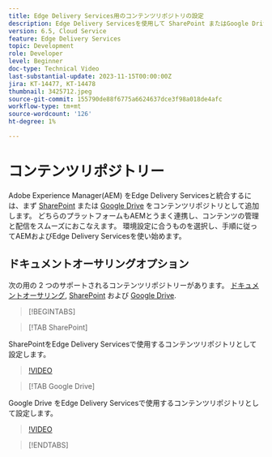 ```yaml
---
title: Edge Delivery Services用のコンテンツリポジトリの設定
description: Edge Delivery Servicesを使用して SharePoint またはGoogle Drive を設定する
version: 6.5, Cloud Service
feature: Edge Delivery Services
topic: Development
role: Developer
level: Beginner
doc-type: Technical Video
last-substantial-update: 2023-11-15T00:00:00Z
jira: KT-14477, KT-14478
thumbnail: 3425712.jpeg
source-git-commit: 155790de88f6775a6624637dce3f98a018de4afc
workflow-type: tm+mt
source-wordcount: '126'
ht-degree: 1%

---
```



# コンテンツリポジトリー

Adobe Experience Manager(AEM) をEdge Delivery Servicesと統合するには、まず [SharePoint](#sharepoint) または [Google Drive](#google-drive) をコンテンツリポジトリとして追加します。 どちらのプラットフォームもAEMとうまく連携し、コンテンツの管理と配信をスムーズにおこなえます。 環境設定に合うものを選択し、手順に従ってAEMおよびEdge Delivery Servicesを使い始めます。

## ドキュメントオーサリングオプション

次の用の 2 つのサポートされるコンテンツリポジトリーがあります。 [ドキュメントオーサリング](../../document-authoring/set-up.md), [SharePoint](#sharepoint) および [Google Drive](#google-drive).

>[!BEGINTABS]

>[!TAB SharePoint]

SharePointをEdge Delivery Servicesで使用するコンテンツリポジトリとして設定します。

>[!VIDEO](https://video.tv.adobe.com/v/3425712/?learn=on)

>[!TAB Google Drive]

Google Drive をEdge Delivery Servicesで使用するコンテンツリポジトリとして設定します。

>[!VIDEO](https://video.tv.adobe.com/v/3425711/?learn=on)

>[!ENDTABS]

